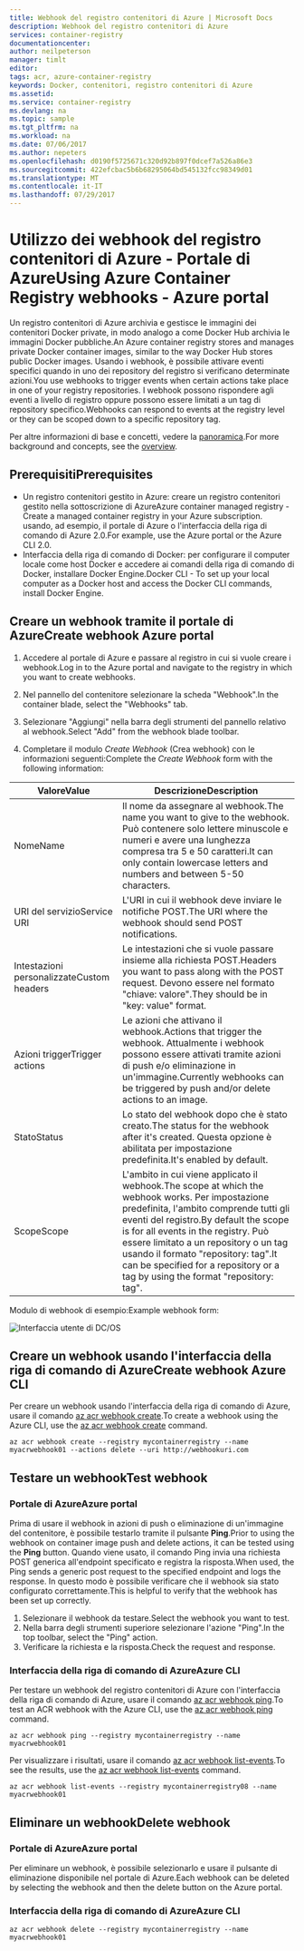 ```yaml
---
title: Webhook del registro contenitori di Azure | Microsoft Docs
description: Webhook del registro contenitori di Azure
services: container-registry
documentationcenter: 
author: neilpeterson
manager: timlt
editor: 
tags: acr, azure-container-registry
keywords: Docker, contenitori, registro contenitori di Azure
ms.assetid: 
ms.service: container-registry
ms.devlang: na
ms.topic: sample
ms.tgt_pltfrm: na
ms.workload: na
ms.date: 07/06/2017
ms.author: nepeters
ms.openlocfilehash: d0190f5725671c320d92b897f0dcef7a526a86e3
ms.sourcegitcommit: 422efcbac5b6b68295064bd545132fcc98349d01
ms.translationtype: MT
ms.contentlocale: it-IT
ms.lasthandoff: 07/29/2017
---
```

# <a name="using-azure-container-registry-webhooks---azure-portal"></a><span data-ttu-id="6bb57-104">Utilizzo dei webhook del registro contenitori di Azure - Portale di Azure</span><span class="sxs-lookup"><span data-stu-id="6bb57-104">Using Azure Container Registry webhooks - Azure portal</span></span>

<span data-ttu-id="6bb57-105">Un registro contenitori di Azure archivia e gestisce le immagini dei contenitori Docker private, in modo analogo a come Docker Hub archivia le immagini Docker pubbliche.</span><span class="sxs-lookup"><span data-stu-id="6bb57-105">An Azure container registry stores and manages private Docker container images, similar to the way Docker Hub stores public Docker images.</span></span> <span data-ttu-id="6bb57-106">Usando i webhook, è possibile attivare eventi specifici quando in uno dei repository del registro si verificano determinate azioni.</span><span class="sxs-lookup"><span data-stu-id="6bb57-106">You use webhooks to trigger events when certain actions take place in one of your registry repositories.</span></span> <span data-ttu-id="6bb57-107">I webhook possono rispondere agli eventi a livello di registro oppure possono essere limitati a un tag di repository specifico.</span><span class="sxs-lookup"><span data-stu-id="6bb57-107">Webhooks can respond to events at the registry level or they can be scoped down to a specific repository tag.</span></span> 

<span data-ttu-id="6bb57-108">Per altre informazioni di base e concetti, vedere la [panoramica](./container-registry-intro.md).</span><span class="sxs-lookup"><span data-stu-id="6bb57-108">For more background and concepts, see the [overview](./container-registry-intro.md).</span></span>

## <a name="prerequisites"></a><span data-ttu-id="6bb57-109">Prerequisiti</span><span class="sxs-lookup"><span data-stu-id="6bb57-109">Prerequisites</span></span> 

- <span data-ttu-id="6bb57-110">Un registro contenitori gestito in Azure: creare un registro contenitori gestito nella sottoscrizione di Azure</span><span class="sxs-lookup"><span data-stu-id="6bb57-110">Azure container managed registry - Create a managed container registry in your Azure subscription.</span></span> <span data-ttu-id="6bb57-111">usando, ad esempio, il portale di Azure o l'interfaccia della riga di comando di Azure 2.0.</span><span class="sxs-lookup"><span data-stu-id="6bb57-111">For example, use the Azure portal or the Azure CLI 2.0.</span></span> 
- <span data-ttu-id="6bb57-112">Interfaccia della riga di comando di Docker: per configurare il computer locale come host Docker e accedere ai comandi della riga di comando di Docker, installare Docker Engine.</span><span class="sxs-lookup"><span data-stu-id="6bb57-112">Docker CLI - To set up your local computer as a Docker host and access the Docker CLI commands, install Docker Engine.</span></span> 

## <a name="create-webhook-azure-portal"></a><span data-ttu-id="6bb57-113">Creare un webhook tramite il portale di Azure</span><span class="sxs-lookup"><span data-stu-id="6bb57-113">Create webhook Azure portal</span></span>

1. <span data-ttu-id="6bb57-114">Accedere al portale di Azure e passare al registro in cui si vuole creare i webhook.</span><span class="sxs-lookup"><span data-stu-id="6bb57-114">Log in to the Azure portal and navigate to the registry in which you want to create webhooks.</span></span> 

2. <span data-ttu-id="6bb57-115">Nel pannello del contenitore selezionare la scheda "Webhook".</span><span class="sxs-lookup"><span data-stu-id="6bb57-115">In the container blade, select the "Webhooks" tab.</span></span> 

3. <span data-ttu-id="6bb57-116">Selezionare "Aggiungi" nella barra degli strumenti del pannello relativo al webhook.</span><span class="sxs-lookup"><span data-stu-id="6bb57-116">Select "Add" from the webhook blade toolbar.</span></span> 

4. <span data-ttu-id="6bb57-117">Completare il modulo *Create Webhook* (Crea webhook) con le informazioni seguenti:</span><span class="sxs-lookup"><span data-stu-id="6bb57-117">Complete the *Create Webhook* form with the following information:</span></span>

| <span data-ttu-id="6bb57-118">Valore</span><span class="sxs-lookup"><span data-stu-id="6bb57-118">Value</span></span> | <span data-ttu-id="6bb57-119">Descrizione</span><span class="sxs-lookup"><span data-stu-id="6bb57-119">Description</span></span> |
|---|---|
| <span data-ttu-id="6bb57-120">Nome</span><span class="sxs-lookup"><span data-stu-id="6bb57-120">Name</span></span> | <span data-ttu-id="6bb57-121">Il nome da assegnare al webhook.</span><span class="sxs-lookup"><span data-stu-id="6bb57-121">The name you want to give to the webhook.</span></span> <span data-ttu-id="6bb57-122">Può contenere solo lettere minuscole e numeri e avere una lunghezza compresa tra 5 e 50 caratteri.</span><span class="sxs-lookup"><span data-stu-id="6bb57-122">It can only contain lowercase letters and numbers and between 5-50 characters.</span></span> |
| <span data-ttu-id="6bb57-123">URI del servizio</span><span class="sxs-lookup"><span data-stu-id="6bb57-123">Service URI</span></span> | <span data-ttu-id="6bb57-124">L'URI in cui il webhook deve inviare le notifiche POST.</span><span class="sxs-lookup"><span data-stu-id="6bb57-124">The URI where the webhook should send POST notifications.</span></span> |
| <span data-ttu-id="6bb57-125">Intestazioni personalizzate</span><span class="sxs-lookup"><span data-stu-id="6bb57-125">Custom headers</span></span> | <span data-ttu-id="6bb57-126">Le intestazioni che si vuole passare insieme alla richiesta POST.</span><span class="sxs-lookup"><span data-stu-id="6bb57-126">Headers you want to pass along with the POST request.</span></span> <span data-ttu-id="6bb57-127">Devono essere nel formato "chiave: valore".</span><span class="sxs-lookup"><span data-stu-id="6bb57-127">They should be in "key: value" format.</span></span> |
| <span data-ttu-id="6bb57-128">Azioni trigger</span><span class="sxs-lookup"><span data-stu-id="6bb57-128">Trigger actions</span></span> | <span data-ttu-id="6bb57-129">Le azioni che attivano il webhook.</span><span class="sxs-lookup"><span data-stu-id="6bb57-129">Actions that trigger the webhook.</span></span> <span data-ttu-id="6bb57-130">Attualmente i webhook possono essere attivati tramite azioni di push e/o eliminazione in un'immagine.</span><span class="sxs-lookup"><span data-stu-id="6bb57-130">Currently webhooks can be triggered by push and/or delete actions to an image.</span></span> |
| <span data-ttu-id="6bb57-131">Stato</span><span class="sxs-lookup"><span data-stu-id="6bb57-131">Status</span></span> | <span data-ttu-id="6bb57-132">Lo stato del webhook dopo che è stato creato.</span><span class="sxs-lookup"><span data-stu-id="6bb57-132">The status for the webhook after it's created.</span></span> <span data-ttu-id="6bb57-133">Questa opzione è abilitata per impostazione predefinita.</span><span class="sxs-lookup"><span data-stu-id="6bb57-133">It's enabled by default.</span></span> |
| <span data-ttu-id="6bb57-134">Scope</span><span class="sxs-lookup"><span data-stu-id="6bb57-134">Scope</span></span> | <span data-ttu-id="6bb57-135">L'ambito in cui viene applicato il webhook.</span><span class="sxs-lookup"><span data-stu-id="6bb57-135">The scope at which the webhook works.</span></span> <span data-ttu-id="6bb57-136">Per impostazione predefinita, l'ambito comprende tutti gli eventi del registro.</span><span class="sxs-lookup"><span data-stu-id="6bb57-136">By default the scope is for all events in the registry.</span></span> <span data-ttu-id="6bb57-137">Può essere limitato a un repository o un tag usando il formato "repository: tag".</span><span class="sxs-lookup"><span data-stu-id="6bb57-137">It can be specified for a repository or a tag by using the format "repository: tag".</span></span> |

<span data-ttu-id="6bb57-138">Modulo di webhook di esempio:</span><span class="sxs-lookup"><span data-stu-id="6bb57-138">Example webhook form:</span></span>

![Interfaccia utente di DC/OS](./media/container-registry-webhook/webhook.png)

## <a name="create-webhook-azure-cli"></a><span data-ttu-id="6bb57-140">Creare un webhook usando l'interfaccia della riga di comando di Azure</span><span class="sxs-lookup"><span data-stu-id="6bb57-140">Create webhook Azure CLI</span></span>

<span data-ttu-id="6bb57-141">Per creare un webhook usando l'interfaccia della riga di comando di Azure, usare il comando [az acr webhook create](/cli/azure/acr/webhook#create).</span><span class="sxs-lookup"><span data-stu-id="6bb57-141">To create a webhook using the Azure CLI, use the [az acr webhook create](/cli/azure/acr/webhook#create) command.</span></span>

```azurecli-interactive
az acr webhook create --registry mycontainerregistry --name myacrwebhook01 --actions delete --uri http://webhookuri.com
```

## <a name="test-webhook"></a><span data-ttu-id="6bb57-142">Testare un webhook</span><span class="sxs-lookup"><span data-stu-id="6bb57-142">Test webhook</span></span>

### <a name="azure-portal"></a><span data-ttu-id="6bb57-143">Portale di Azure</span><span class="sxs-lookup"><span data-stu-id="6bb57-143">Azure portal</span></span>

<span data-ttu-id="6bb57-144">Prima di usare il webhook in azioni di push o eliminazione di un'immagine del contenitore, è possibile testarlo tramite il pulsante **Ping**.</span><span class="sxs-lookup"><span data-stu-id="6bb57-144">Prior to using the webhook on container image push and delete actions, it can be tested using the **Ping** button.</span></span> <span data-ttu-id="6bb57-145">Quando viene usato, il comando Ping invia una richiesta POST generica all'endpoint specificato e registra la risposta.</span><span class="sxs-lookup"><span data-stu-id="6bb57-145">When used, the Ping sends a generic post request to the specified endpoint and logs the response.</span></span> <span data-ttu-id="6bb57-146">In questo modo è possibile verificare che il webhook sia stato configurato correttamente.</span><span class="sxs-lookup"><span data-stu-id="6bb57-146">This is helpful to verify that the webhook has been set up correctly.</span></span>

1. <span data-ttu-id="6bb57-147">Selezionare il webhook da testare.</span><span class="sxs-lookup"><span data-stu-id="6bb57-147">Select the webhook you want to test.</span></span> 
2. <span data-ttu-id="6bb57-148">Nella barra degli strumenti superiore selezionare l'azione "Ping".</span><span class="sxs-lookup"><span data-stu-id="6bb57-148">In the top toolbar, select the "Ping" action.</span></span> 
3. <span data-ttu-id="6bb57-149">Verificare la richiesta e la risposta.</span><span class="sxs-lookup"><span data-stu-id="6bb57-149">Check the request and response.</span></span>

### <a name="azure-cli"></a><span data-ttu-id="6bb57-150">Interfaccia della riga di comando di Azure</span><span class="sxs-lookup"><span data-stu-id="6bb57-150">Azure CLI</span></span>

<span data-ttu-id="6bb57-151">Per testare un webhook del registro contenitori di Azure con l'interfaccia della riga di comando di Azure, usare il comando [az acr webhook ping](/cli/azure/acr/webhook#ping).</span><span class="sxs-lookup"><span data-stu-id="6bb57-151">To test an ACR webhook with the Azure CLI, use the [az acr webhook ping](/cli/azure/acr/webhook#ping) command.</span></span>

```azurecli-interactive
az acr webhook ping --registry mycontainerregistry --name myacrwebhook01
```

<span data-ttu-id="6bb57-152">Per visualizzare i risultati, usare il comando [az acr webhook list-events](/cli/azure/acr/webhook#list-events).</span><span class="sxs-lookup"><span data-stu-id="6bb57-152">To see the results, use the [az acr webhook list-events](/cli/azure/acr/webhook#list-events) command.</span></span> 

```azurecli-interactive
az acr webhook list-events --registry mycontainerregistry08 --name myacrwebhook01
```

## <a name="delete-webhook"></a><span data-ttu-id="6bb57-153">Eliminare un webhook</span><span class="sxs-lookup"><span data-stu-id="6bb57-153">Delete webhook</span></span>

### <a name="azure-portal"></a><span data-ttu-id="6bb57-154">Portale di Azure</span><span class="sxs-lookup"><span data-stu-id="6bb57-154">Azure portal</span></span>

<span data-ttu-id="6bb57-155">Per eliminare un webhook, è possibile selezionarlo e usare il pulsante di eliminazione disponibile nel portale di Azure.</span><span class="sxs-lookup"><span data-stu-id="6bb57-155">Each webhook can be deleted by selecting the webhook and then the delete button on the Azure portal.</span></span>

### <a name="azure-cli"></a><span data-ttu-id="6bb57-156">Interfaccia della riga di comando di Azure</span><span class="sxs-lookup"><span data-stu-id="6bb57-156">Azure CLI</span></span>

```azurecli-interactive
az acr webhook delete --registry mycontainerregistry --name myacrwebhook01
```